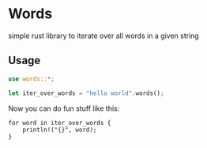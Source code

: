 # Words

simple rust library to iterate over all words in a given string


## Usage

```rust
use words::*;

let iter_over_words = "hello world".words();
```

Now you can do fun stuff like this:
```
for word in iter_over_words {
    println!("{}", word);
}
```

